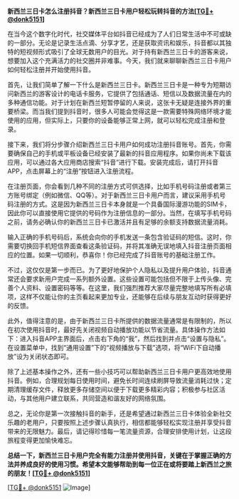 **新西兰三日卡怎么注册抖音？新西兰三日卡用户轻松玩转抖音的方法[[TG💪+ @donk5151](https://t.me/s/donk5151)]**

在当今这个数字化时代，社交媒体平台如抖音已经成为了人们日常生活中不可或缺的一部分。无论是记录生活点滴、分享才艺，还是获取资讯和娱乐，抖音都以其独特的短视频形式吸引了全球无数用户的目光。对于持有新西兰三日卡的游客来说，想要加入这个充满活力的社交圈并非难事。今天，我们就来聊聊新西兰三日卡用户如何轻松注册并开始使用抖音。

首先，让我们简单了解一下什么是新西兰三日卡。新西兰三日卡是一种专为短期访问新西兰的游客设计的电话卡服务，它提供了包括通话、短信以及数据流量在内的多种通信功能。对于计划在新西兰短暂停留的人来说，这张卡无疑是连接外界的重要桥梁。而当我们提到抖音时，很多人可能会觉得这是一款需要特殊网络环境才能使用的应用，但实际上，只要你的设备能够正常上网，就可以轻松完成注册和登录。

接下来，我们将分步骤介绍新西兰三日卡用户如何成功注册抖音账号。首先，你需要确保自己的手机或平板设备已经安装了最新的抖音应用程序。如果你尚未下载该应用，可以通过各大应用商店搜索“抖音”进行下载。安装完成后，请打开抖音APP，点击屏幕上的“注册”按钮进入注册流程。

在注册页面，你会看到几种不同的注册方式可供选择，比如手机号码注册或者第三方账号绑定（例如微信、QQ等）。对于新西兰三日卡用户而言，建议采用手机号码注册的方式。这是因为新西兰三日卡本身就是一个具备国际漫游功能的SIM卡，因此你可以直接使用它提供的号码作为注册信息的一部分。当然，在填写手机号码之前，请务必确认你的新西兰三日卡已激活并且有足够的余额支持数据流量消耗。

输入正确的手机号码后，系统会向你的手机发送一条包含验证码的短信。这时，你需要切换回手机短信界面查看这条验证码，并将其准确无误地填入抖音注册页面相应的位置。如果一切顺利，恭喜你！你已经完成了抖音账号的基础注册工作。

不过，这仅仅是第一步而已。为了更好地保护个人隐私以及提升用户体验，抖音通常还会要求新用户完成一系列额外设置。这些设置可能包括但不限于上传头像、完善个人资料、设置密码等等。在这里，我们强烈推荐大家尽量完整地填写所有必填项，这样不仅能让你的主页看起来更加专业，还能够在后续与朋友互动时获得更好的反馈。

此外，值得注意的是，由于新西兰三日卡所提供的数据流量通常是有限制的，所以在初次使用抖音时，最好先关闭视频自动播放功能以节省流量。具体操作方法如下：进入抖音APP主界面后，点击右下角的“我”，然后找到并点击“设置与隐私”。在设置菜单中，找到“通用设置”下的“视频播放与下载”选项，将“WiFi下自动播放”设为关闭状态即可。

除了上述基本操作之外，还有一些小技巧可以帮助新西兰三日卡用户更高效地使用抖音。例如，合理规划每日使用时间，避免长时间连续刷屏导致流量消耗过快；定期清理缓存文件，释放更多存储空间以便于下载更多精彩内容；积极参与社区活动，与其他用户建立联系，共同营造和谐友好的网络氛围。

总之，无论你是第一次接触抖音的新手，还是希望通过新西兰三日卡体验全新社交乐趣的老用户，只要按照上述步骤认真执行，相信都能够轻松实现注册并享受抖音带来的无限魅力。最后，请记得珍惜每一笔流量资源，合理安排使用计划，让这段旅程变得更加愉快难忘。

**总结一下，新西兰三日卡用户完全有能力注册并使用抖音，关键在于掌握正确的方法并养成良好的使用习惯。希望本文能够帮助到每一位正在或将要踏上新西兰之旅的朋友！[[TG💪+ @donk5151](https://t.me/s/donk5151)]**

[[TG💪+ @donk5151](https://t.me/s/donk5151) ![Image](https://i.postimg.cc/rwNCRYN7/Snipaste-2025-04-30-17-27-05.png)]